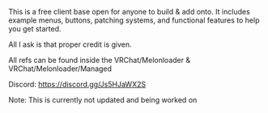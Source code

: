 This is a free client base open for anyone to build & add onto.
It includes example menus, buttons, patching systems, and functional features to help you get started.

All I ask is that proper credit is given.

All refs can be found inside the VRChat/Melonloader & VRChat/Melonloader/Managed

Discord: https://discord.gg/Js5HJaWX2S

Note: This is currently not updated and being worked on
